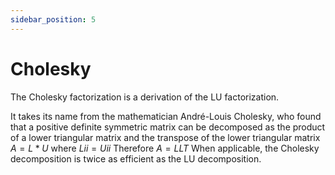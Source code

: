 ```yaml
---
sidebar_position: 5
---
```


# Cholesky

The Cholesky factorization is a derivation of the LU factorization. 

It takes its name from the mathematician André-Louis Cholesky, who found that a positive definite symmetric matrix can be decomposed as the product of a lower triangular matrix and the transpose of the lower triangular matrix $A = L * U$ where $Lii = Uii$ Therefore $A = LLT$ When applicable, the Cholesky decomposition is twice as efficient as the LU decomposition.
